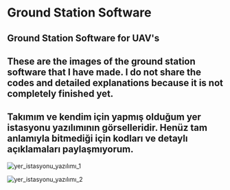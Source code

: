 # Ground Station Software
 Ground Station Software for UAV's
 ----------------------------------------------------------
 These are the images of the ground station software that I have made. I do not share the codes and detailed explanations because it is not completely finished yet.
 ----------------------------------------------------------
 Takımım ve kendim için yapmış olduğum yer istasyonu yazılımının görselleridir. Henüz tam anlamıyla bitmediği için kodları ve detaylı açıklamaları paylaşmıyorum.
 ----------------------------------------------------------
![yer_istasyonu_yazılımı_1](https://github.com/emircanyucel/Ground-Station-Software/assets/109924168/2b286f2d-503f-4314-86a2-00ff6bdf9443)

![yer_istasyonu_yazılımı_2](https://github.com/emircanyucel/Ground-Station-Software/assets/109924168/2273fb14-163c-40e1-8728-c802452b0df8)
